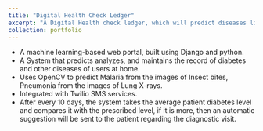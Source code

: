 ```yaml
---
title: "Digital Health Check Ledger"
excerpt: "A Digital Health check ledger, which will predict diseases like Pneumonia, Malaria, from uploaded images. It also maintains a daily record ledger for diabetes level.<br/><br/>"
collection: portfolio
---
```


* A machine learning-based web portal, built using Django and python.
* A System that predicts analyzes, and maintains the record of diabetes and other diseases of users at home.
* Uses OpenCV to predict Malaria from the images of Insect bites, Pneumonia from the images of Lung X-rays.
* Integrated with Twilio SMS services.
* After every 10 days, the system takes the average patient diabetes level and compares it with the prescribed level, if it is more, then an automatic suggestion will be sent to the patient regarding the diagnostic visit.
